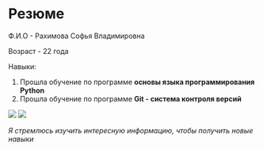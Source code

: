 # Резюме

 Ф.И.О -  Рахимова Софья Владимировна

 Возраст - 22 года

Навыки:

 1. Прошла обучение по программе **основы языка программирования Python**
 2. Прошла обучение по программе **Git - система контроля версий**
   

![](https://u.netology.ru/backend/uploads/legacy/shared_diplomas/image/444891/007381dc37d6a18ee43d47aa85195dce.png)
![](https://u.netology.ru/backend/uploads/legacy/shared_diplomas/image/437703/63fc6e441a6b36f46e6141d5cbc4a5df.png)

_Я стремлюсь изучить интересную информацию, чтобы получить новые навыки_